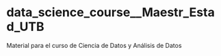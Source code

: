 # data_science_course__Maestr_Estad_UTB
Material para el curso de Ciencia de Datos y Análisis de Datos
